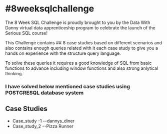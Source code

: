 # #8weeksqlchallenge

The 8 Week SQL Challenge is proudly brought to you by the Data With Danny virtual data apprenticeship program to celebrate the launch of the Serious SQL course!

This Challenge contains ## 8 case studies based on different scenarios and also contains enough queries related with it each case study to give you a hands on experience with the structure query language.

To solve these queries it requires a good knowledge of SQL from basic functions to advance including window functions and also strong anlytical thinking.

### I have solved below mentioned case studies using POSTGRESQL database system
## Case Studies
* Case_study -1 --dannys_diner 
* Case_study_2 --Pizza Runner
